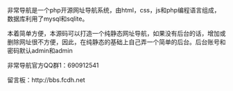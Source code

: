 <p>非常导航是一个php开源网址导航系统，由html，css，js和php编程语言组成，数据库利用了mysql和sqlite。</p>
<p>本着简单方便，本源码可以打造一个纯静态网址导航，如果没有后台的话，增加或删除网址很不方便，因此，在纯静态的基础上自己弄一个简单的后台。后台账号和密码默认admin和admin</p>
<p>非常导航官方QQ群1：690912541</p>
<p>留言板：http://bbs.fcdh.net</p>
